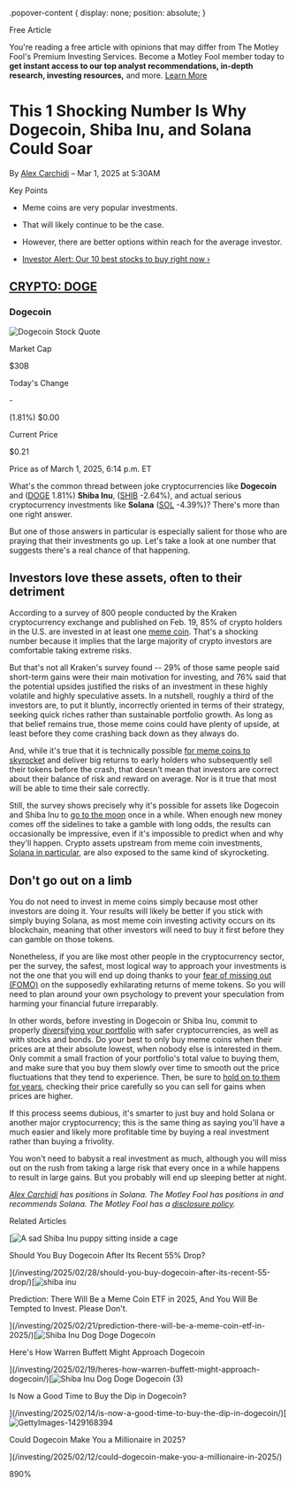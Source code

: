 .popover-content { display: none; position: absolute; }

Free Article[](#)

You're reading a free article with opinions that may differ from The Motley Fool's Premium Investing Services. Become a Motley Fool member today to **get instant access to our top analyst recommendations, in-depth research, investing resources,** and more. [Learn More](https://www.fool.com/mms/mark/op-free-tbox-art)

This 1 Shocking Number Is Why Dogecoin, Shiba Inu, and Solana Could Soar
========================================================================

By [Alex Carchidi](/author/20287/) – Mar 1, 2025 at 5:30AM

Key Points

*   Meme coins are very popular investments.
    
*   That will likely continue to be the case.
    
*   However, there are better options within reach for the average investor.
    
*   [Investor Alert: Our 10 best stocks to buy right now ›](https://www.fool.com/mms/mark/e-sa-nonbbn-kp?aid=10969&source=isaedikp0000035)
    

[CRYPTO: DOGE](/quote/crypto/doge/)
-----------------------------------

### Dogecoin

![Dogecoin Stock Quote](https://g.foolcdn.com/art/companylogos/mark/DOGE.png)

Market Cap

$30B

Today's Change

\-

(1.81%) $0.00

Current Price

$0.21

Price as of March 1, 2025, 6:14 p.m. ET

What's the common thread between joke cryptocurrencies like **Dogecoin** and ([DOGE](/quote/crypto/doge/) 1.81%) **Shiba Inu**, ([SHIB](/quote/crypto/shib/) -2.64%), and actual serious cryptocurrency investments like **Solana** ([SOL](/quote/crypto/sol/) -4.39%)? There's more than one right answer.

But one of those answers in particular is especially salient for those who are praying that their investments go up. Let's take a look at one number that suggests there's a real chance of that happening.

Investors love these assets, often to their detriment
-----------------------------------------------------

According to a survey of 800 people conducted by the Kraken cryptocurrency exchange and published on Feb. 19, 85% of crypto holders in the U.S. are invested in at least one [meme coin](https://www.fool.com/terms/m/meme-coin/). That's a shocking number because it implies that the large majority of crypto investors are comfortable taking extreme risks.

But that's not all Kraken's survey found -- 29% of those same people said short-term gains were their main motivation for investing, and 76% said that the potential upsides justified the risks of an investment in these highly volatile and highly speculative assets. In a nutshell, roughly a third of the investors are, to put it bluntly, incorrectly oriented in terms of their strategy, seeking quick riches rather than sustainable portfolio growth. As long as that belief remains true, those meme coins could have plenty of upside, at least before they come crashing back down as they always do.

And, while it's true that it is technically possible [for meme coins to skyrocket](https://www.fool.com/investing/2025/02/03/want-to-make-5000-with-shiba-inu-follow-these-4-ru/) and deliver big returns to early holders who subsequently sell their tokens before the crash, that doesn't mean that investors are correct about their balance of risk and reward on average. Nor is it true that most will be able to time their sale correctly.

Still, the survey shows precisely why it's possible for assets like Dogecoin and Shiba Inu to [go to the moon](https://www.fool.com/terms/t/to-the-moon/) once in a while. When enough new money comes off the sidelines to take a gamble with long odds, the results can occasionally be impressive, even if it's impossible to predict when and why they'll happen. Crypto assets upstream from meme coin investments, [Solana in particular](https://www.fool.com/investing/2025/02/04/got-5000-better-cryptocurrency-dogecoin-vs-solana/), are also exposed to the same kind of skyrocketing.

Don't go out on a limb 
-----------------------

You do not need to invest in meme coins simply because most other investors are doing it. Your results will likely be better if you stick with simply buying Solana, as most meme coin investing activity occurs on its blockchain, meaning that other investors will need to buy it first before they can gamble on those tokens.

Nonetheless, if you are like most other people in the cryptocurrency sector, per the survey, the safest, most logical way to approach your investments is not the one that you will end up doing thanks to your [fear of missing out (FOMO)](https://www.fool.com/terms/c/crypto-fomo/) on the supposedly exhilarating returns of meme tokens. So you will need to plan around your own psychology to prevent your speculation from harming your financial future irreparably.

In other words, before investing in Dogecoin or Shiba Inu, commit to properly [diversifying your portfolio](https://www.fool.com/investing/how-to-invest/portfolio-diversification/) with safer cryptocurrencies, as well as with stocks and bonds. Do your best to only buy meme coins when their prices are at their absolute lowest, when nobody else is interested in them. Only commit a small fraction of your portfolio's total value to buying them, and make sure that you buy them slowly over time to smooth out the price fluctuations that they tend to experience. Then, be sure to [hold on to them for years](https://www.fool.com/investing/2025/02/03/want-to-make-5000-with-shiba-inu-follow-these-4-ru/), checking their price carefully so you can sell for gains when prices are higher.

If this process seems dubious, it's smarter to just buy and hold Solana or another major cryptocurrency; this is the same thing as saying you'll have a much easier and likely more profitable time by buying a real investment rather than buying a frivolity.

You won't need to babysit a real investment as much, although you will miss out on the rush from taking a large risk that every once in a while happens to result in large gains. But you probably will end up sleeping better at night.

_[Alex Carchidi](https://www.fool.com/author/20287/) has positions in Solana. The Motley Fool has positions in and recommends Solana. The Motley Fool has a [disclosure policy](https://www.fool.com/legal/fool-disclosure-policy/)._

Related Articles

[![A sad Shiba Inu puppy sitting inside a cage](https://g.foolcdn.com/image/?url=https%3A%2F%2Fg.foolcdn.com%2Feditorial%2Fimages%2F809039%2Fa-sad-shiba-inu-puppy-sitting-inside-a-cage.jpg&op=resize&w=92&h=52)

Should You Buy Dogecoin After Its Recent 55% Drop?

](/investing/2025/02/28/should-you-buy-dogecoin-after-its-recent-55-drop/)[![shiba inu](https://g.foolcdn.com/image/?url=https%3A%2F%2Fg.foolcdn.com%2Feditorial%2Fimages%2F808224%2Fshiba-inu.jpg&op=resize&w=92&h=52)

Prediction: There Will Be a Meme Coin ETF in 2025, And You Will Be Tempted to Invest. Please Don't.

](/investing/2025/02/21/prediction-there-will-be-a-meme-coin-etf-in-2025/)[![Shiba Inu Dog Doge Dogecoin](https://g.foolcdn.com/image/?url=https%3A%2F%2Fg.foolcdn.com%2Feditorial%2Fimages%2F807670%2Fshiba-inu-dog-doge-dogecoin.jpeg&op=resize&w=92&h=52)

Here's How Warren Buffett Might Approach Dogecoin

](/investing/2025/02/19/heres-how-warren-buffett-might-approach-dogecoin/)[![Shiba Inu Dog Doge Dogecoin (3)](https://g.foolcdn.com/image/?url=https%3A%2F%2Fg.foolcdn.com%2Feditorial%2Fimages%2F807016%2Fshiba-inu-dog-doge-dogecoin-3.jpeg&op=resize&w=92&h=52)

Is Now a Good Time to Buy the Dip in Dogecoin?

](/investing/2025/02/14/is-now-a-good-time-to-buy-the-dip-in-dogecoin/)[![GettyImages-1429168394](https://g.foolcdn.com/image/?url=https%3A%2F%2Fg.foolcdn.com%2Feditorial%2Fimages%2F807094%2Fgettyimages-1429168394.jpg&op=resize&w=92&h=52)

Could Dogecoin Make You a Millionaire in 2025?

](/investing/2025/02/12/could-dogecoin-make-you-a-millionaire-in-2025/)

890%